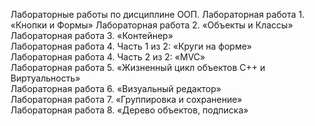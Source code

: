 Лабораторные работы по дисциплине ООП. 
Лабораторная работа 1. «Кнопки и Формы»	
Лабораторная работа 2. «Объекты и Классы»
Лабораторная работа 3. «Контейнер»	
Лабораторная работа 4. Часть 1 из 2: «Круги на форме»	
Лабораторная работа 4. Часть 2 из 2: «MVC»	
Лабораторная работа 5. «Жизненный цикл объектов С++ и Виртуальность»	
Лабораторная работа 6. «Визуальный редактор»	
Лабораторная работа 7. «Группировка и сохранение»	
Лабораторная работа 8. «Дерево объектов, подписка»
